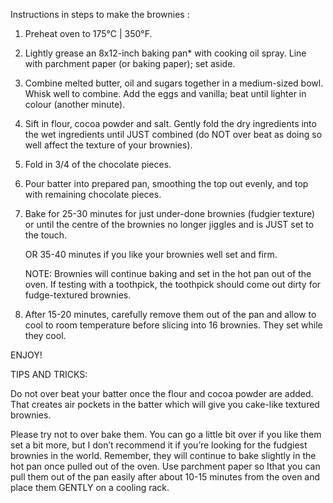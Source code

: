 Instructions in steps to make the brownies :

1) Preheat oven to 175°C | 350°F.

2) Lightly grease an 8x12-inch baking pan* with cooking oil spray. Line with parchment paper (or baking paper); set aside.

3) Combine melted butter, oil and sugars together in a medium-sized bowl. Whisk well to combine. Add the eggs and vanilla; beat until lighter in colour (another minute).

4) Sift in flour, cocoa powder and salt. Gently fold the dry ingredients into the wet ingredients until JUST combined (do NOT over beat as doing so well affect the texture of your brownies).

5) Fold in 3/4 of the chocolate pieces.

6) Pour batter into prepared pan, smoothing the top out evenly, and top with remaining chocolate pieces.

7) Bake for 25-30 minutes for just under-done brownies (fudgier texture) or until the centre of the brownies no longer jiggles and is JUST set to the touch.

   OR 35-40 minutes if you like your brownies well set and firm.

   NOTE: Brownies will continue baking and set in the hot pan out of the oven. If testing with a toothpick, the toothpick should come out dirty for fudge-textured brownies.

8) After 15-20 minutes, carefully remove them out of the pan and allow to cool to room temperature before slicing into 16 brownies. They set while they cool.

ENJOY!

TIPS AND TRICKS:

Do not over beat your batter once the flour and cocoa powder are added. That creates air pockets in the batter which will give you cake-like textured brownies.

Please try not to over bake them. You can go a little bit over if you like them set a bit more, but I don’t recommend it if you’re looking for the fudgiest brownies in the world. Remember, they will continue to bake slightly in the hot pan once pulled out of the oven. Use parchment paper so Ithat you can pull them out of the pan easily after about 10-15 minutes from the oven and place them GENTLY on a cooling rack.

